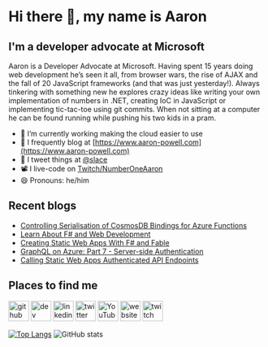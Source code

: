 # Hi there 👋, my name is Aaron

## I'm a developer advocate at Microsoft

Aaron is a Developer Advocate at Microsoft. Having spent 15 years doing web development he’s seen it all, from browser wars, the rise of AJAX and the fall of 20 JavaScript frameworks (and that was just yesterday!). Always tinkering with something new he explores crazy ideas like writing your own implementation of numbers in .NET, creating IoC in JavaScript or implementing tic-tac-toe using git commits. When not sitting at a computer he can be found running while pushing his two kids in a pram.

- 🔭 I’m currently working making the cloud easier to use
- 📄 I frequently blog at [https://www.aaron-powell.com](https://www.aaron-powell.com)
- 📣 I tweet things at [@slace](https://twitter.com/slace)
- 📽 I live-code on [Twitch/NumberOneAaron](https://www.twitch.tv/numberoneaaron)
- 😄 Pronouns: he/him

## Recent blogs

<!--START_SECTION:posts-->
* [Controlling Serialisation of CosmosDB Bindings for Azure Functions](https:&#x2F;&#x2F;www.aaron-powell.com&#x2F;posts&#x2F;2021-07-09-controlling-serialisation-of-cosmosdb-bindings-for-azure-functions&#x2F;)
* [Learn About F# and Web Development](https:&#x2F;&#x2F;www.aaron-powell.com&#x2F;posts&#x2F;2021-07-09-learn-about-fsharp-and-web-development&#x2F;)
* [Creating Static Web Apps With F# and Fable](https:&#x2F;&#x2F;www.aaron-powell.com&#x2F;posts&#x2F;2021-07-09-creating-static-web-apps-with-fsharp-and-fable&#x2F;)
* [GraphQL on Azure: Part 7 - Server-side Authentication](https:&#x2F;&#x2F;www.aaron-powell.com&#x2F;posts&#x2F;2021-07-05-graphql-on-azure-part-7-server-side-authentication&#x2F;)
* [Calling Static Web Apps Authenticated API Endpoints](https:&#x2F;&#x2F;www.aaron-powell.com&#x2F;posts&#x2F;2021-07-02-calling-static-web-apps-authenticated-endpoints&#x2F;)
<!--END_SECTION:posts-->

## Places to find me

[<img src='https://cdn.jsdelivr.net/npm/simple-icons@3.0.1/icons/github.svg' alt='github' height='40'>](https://github.com/aaronpowell) [<img src='https://cdn.jsdelivr.net/npm/simple-icons@3.0.1/icons/dev-dot-to.svg' alt='dev' height='40'>](https://dev.to/aaronpowell) [<img src='https://cdn.jsdelivr.net/npm/simple-icons@3.0.1/icons/linkedin.svg' alt='linkedin' height='40'>](https://www.linkedin.com/in/aaron-powell-66038631/) [<img src='https://cdn.jsdelivr.net/npm/simple-icons@3.0.1/icons/twitter.svg' alt='twitter' height='40'>](https://twitter.com/slace) [<img src='https://cdn.jsdelivr.net/npm/simple-icons@3.0.1/icons/youtube.svg' alt='YouTube' height='40'>](https://www.youtube.com/channel/aaronpowelldev) [<img src='https://cdn.jsdelivr.net/npm/simple-icons@3.0.1/icons/icloud.svg' alt='website' height='40'>](https://www.aaron-powell.com) [<img src='https://cdn.jsdelivr.net/npm/simple-icons@3.0.1/icons/twitch.svg' alt='twitch' height='40'>](https://www.twitch.tv/numberoneaaron)

[![Top Langs](https://github-readme-stats.vercel.app/api/top-langs/?username=aaronpowell)](https://github.com/anuraghazra/github-readme-stats) ![GitHub stats](https://github-readme-stats.vercel.app/api?username=aaronpowell&show_icons=true)
